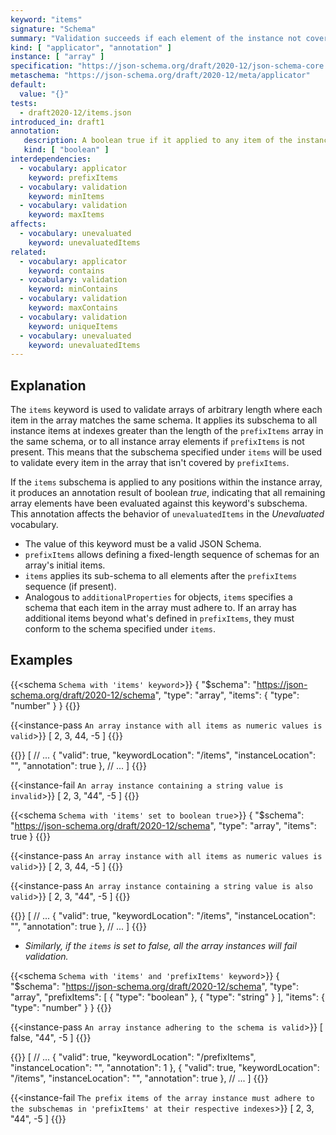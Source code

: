 ```yaml
---
keyword: "items"
signature: "Schema"
summary: "Validation succeeds if each element of the instance not covered by `prefixItems` validates against this schema."
kind: [ "applicator", "annotation" ]
instance: [ "array" ]
specification: "https://json-schema.org/draft/2020-12/json-schema-core.html#section-10.3.1.2"
metaschema: "https://json-schema.org/draft/2020-12/meta/applicator"
default:
  value: "{}"
tests:
  - draft2020-12/items.json
introduced_in: draft1
annotation:
   description: A boolean true if it applied to any item of the instance
   kind: [ "boolean" ]
interdependencies:
  - vocabulary: applicator
    keyword: prefixItems
  - vocabulary: validation
    keyword: minItems
  - vocabulary: validation
    keyword: maxItems
affects:
  - vocabulary: unevaluated
    keyword: unevaluatedItems
related:
  - vocabulary: applicator
    keyword: contains
  - vocabulary: validation
    keyword: minContains
  - vocabulary: validation
    keyword: maxContains
  - vocabulary: validation
    keyword: uniqueItems
  - vocabulary: unevaluated
    keyword: unevaluatedItems
---
```


## Explanation

The `items` keyword is used to validate arrays of arbitrary length where each item in the array matches the same schema. It applies its subschema to all instance items at indexes greater than the length of the `prefixItems` array in the same schema, or to all instance array elements if `prefixItems` is not present. This means that the subschema specified under `items` will be used to validate every item in the array that isn't covered by `prefixItems`.

If the `items` subschema is applied to any positions within the instance array, it produces an annotation result of boolean *true*, indicating that all remaining array elements have been evaluated against this keyword's subschema. This annotation affects the behavior of `unevaluatedItems` in the *Unevaluated* vocabulary.

* The value of this keyword must be a valid JSON Schema.
* `prefixItems` allows defining a fixed-length sequence of schemas for an array's initial items.
* `items` applies its sub-schema to all elements after the `prefixItems` sequence (if present).
* Analogous to `additionalProperties` for objects, `items` specifies a schema that each item in the array must adhere to. If an array has additional items beyond what's defined in `prefixItems`, they must conform to the schema specified under `items`.

## Examples

{{<schema `Schema with 'items' keyword`>}}
{
  "$schema": "https://json-schema.org/draft/2020-12/schema",
  "type": "array",
  "items": { "type": "number" }
}
{{</schema>}}

{{<instance-pass `An array instance with all items as numeric values is valid`>}}
[ 2, 3, 44, -5 ]
{{</instance-pass>}}

{{<instance-annotation>}}
[
  // ...
  {
    "valid": true,
    "keywordLocation": "/items",
    "instanceLocation": "",
    "annotation": true
  },
  // ...
]
{{</instance-annotation>}}

{{<instance-fail `An array instance containing a string value is invalid`>}}
[ 2, 3, "44", -5 ]
{{</instance-fail>}}

{{<schema `Schema with 'items' set to boolean true`>}}
{
  "$schema": "https://json-schema.org/draft/2020-12/schema",
  "type": "array",
  "items": true
}
{{</schema>}}

{{<instance-pass `An array instance with all items as numeric values is valid`>}}
[ 2, 3, 44, -5 ]
{{</instance-pass>}}

{{<instance-pass `An array instance containing a string value is also valid`>}}
[ 2, 3, "44", -5 ]
{{</instance-pass>}}

{{<instance-annotation>}}
[
  // ...
  {
    "valid": true,
    "keywordLocation": "/items",
    "instanceLocation": "",
    "annotation": true
  },
  // ...
]
{{</instance-annotation>}}
* _Similarly, if the `items` is set to false, all the array instances will fail validation._

{{<schema `Schema with 'items' and 'prefixItems' keyword`>}}
{
  "$schema": "https://json-schema.org/draft/2020-12/schema",
  "type": "array",
  "prefixItems": [
    { "type": "boolean" },
    { "type": "string" }
  ],
  "items": { "type": "number" }
}
{{</schema>}}

{{<instance-pass `An array instance adhering to the schema is valid`>}}
[ false, "44", -5 ]
{{</instance-pass>}}

{{<instance-annotation>}}
[
  // ...
  {
    "valid": true,
    "keywordLocation": "/prefixItems",
    "instanceLocation": "",
    "annotation": 1
  },
  {
    "valid": true,
    "keywordLocation": "/items",
    "instanceLocation": "",
    "annotation": true
  },
  // ...
]
{{</instance-annotation>}}

{{<instance-fail `The prefix items of the array instance must adhere to the subschemas in 'prefixItems' at their respective indexes`>}}
[ 2, 3, "44", -5 ]
{{</instance-fail>}}
